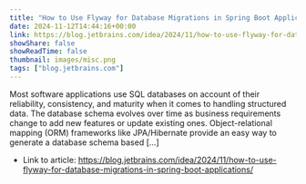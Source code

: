 ```yaml
---
title: "How to Use Flyway for Database Migrations in Spring Boot Applications"
date: 2024-11-12T14:44:16+00:00
link: https://blog.jetbrains.com/idea/2024/11/how-to-use-flyway-for-database-migrations-in-spring-boot-applications/
showShare: false
showReadTime: false
thumbnail: images/misc.png
tags: ["blog.jetbrains.com"]
---
```

Most software applications use SQL databases on account of their reliability, consistency, and maturity when it comes to handling structured data. The database schema evolves over time as business requirements change to add new features or update existing ones. Object-relational mapping (ORM) frameworks like JPA/Hibernate provide an easy way to generate a database schema based […]

- Link to article: https://blog.jetbrains.com/idea/2024/11/how-to-use-flyway-for-database-migrations-in-spring-boot-applications/